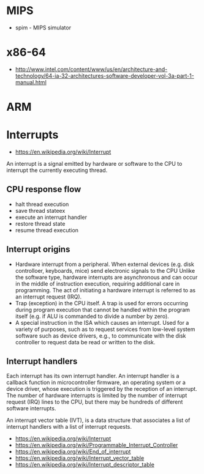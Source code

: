 # MIPS
- spim - MIPS simulator

# x86-64
- http://www.intel.com/content/www/us/en/architecture-and-technology/64-ia-32-architectures-software-developer-vol-3a-part-1-manual.html

# ARM

# Interrupts
- https://en.wikipedia.org/wiki/Interrupt

An interrupt is a signal emitted by hardware or software to the CPU to interrupt the currently executing thread. 

## CPU response flow
- halt thread execution
- save thread stateex
- execute an interrupt handler
- restore thread state
- resume thread execution

## Interrupt origins
- Hardware interrupt from a peripheral. When external devices (e.g. disk controlloer, keyboards, mice) send electronic signals to the CPU Unlike the software type, hardware interrupts are asynchronous and can occur in the middle of instruction execution, requiring additional care in programming. The act of initiating a hardware interrupt is referred to as an interrupt request (IRQ).
- Trap (exception) in the CPU itself. A trap is used for errors occurring during program execution that cannot be handled within the program itself (e.g. if ALU is commanded to divide a number by zero).
- A special instruction in the ISA which causes an interrupt. Used for a variety of purposes, such as to request services from low-level system software such as device drivers, e.g., to communicate with the disk controller to request data be read or written to the disk.

## Interrupt handlers
Each interrupt has its own interrupt handler. An interrupt handler is a callback function in microcontroller firmware, an operating system or a device driver, whose execution is triggered by the reception of an interrupt. The number of hardware interrupts is limited by the number of interrupt request (IRQ) lines to the CPU, but there may be hundreds of different software interrupts. 

An interrupt vector table (IVT), is a data structure that associates a list of interrupt handlers with a list of interrupt requests.

- https://en.wikipedia.org/wiki/Interrupt
- https://en.wikipedia.org/wiki/Programmable_Interrupt_Controller
- https://en.wikipedia.org/wiki/End_of_interrupt
- https://en.wikipedia.org/wiki/Interrupt_vector_table
- https://en.wikipedia.org/wiki/Interrupt_descriptor_table
